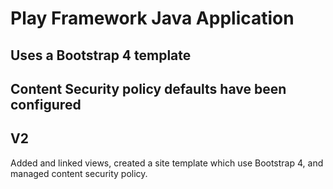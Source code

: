 # Play Framework Java Application

## Uses a Bootstrap 4 template
## Content Security policy defaults have been configured

## V2
Added and linked views, created a site template which use Bootstrap 4, and managed content security policy.
